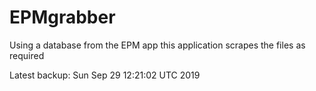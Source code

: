 # EPMgrabber
Using a database from the EPM app this application scrapes the files as required


Latest backup: Sun Sep 29 12:21:02 UTC 2019
